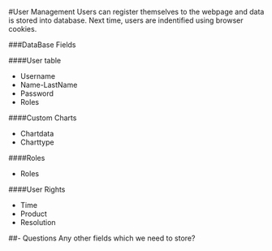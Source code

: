 #User Management
Users can register themselves to the webpage and data is stored into database. Next time, users are indentified using browser cookies.

###DataBase Fields

####User table
-	Username 
-	Name-LastName
-	Password
-	Roles

####Custom Charts
-	Chartdata
-	Charttype

####Roles
-	Roles

####User Rights
-	Time
-	Product
-	Resolution

##- Questions
Any other fields which we need to store?
